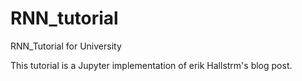 # RNN_tutorial
RNN_Tutorial for University


This tutorial is a Jupyter implementation of erik Hallstrm's blog post.
